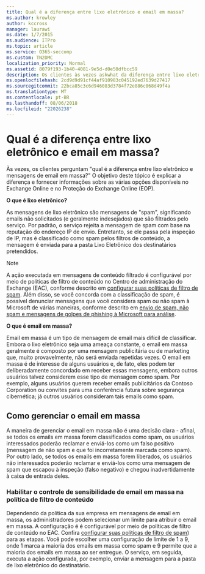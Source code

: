 ```yaml
---
title: Qual é a diferença entre lixo eletrônico e email em massa?
ms.author: krowley
author: kccross
manager: laurawi
ms.date: 1/7/2015
ms.audience: ITPro
ms.topic: article
ms.service: O365-seccomp
ms.custom: TN2DMC
localization_priority: Normal
ms.assetid: 8079f193-1b40-4081-9e5d-d0e50dfbcc59
description: Os clientes às vezes askwhat da diferença entre lixo eletrônico e mensagens de email em massa? O objetivo deste tópico é explicar a diferença e fornecem informações sobre as diferentes opções disponíveis para ambos no Exchange Online e Exchange Online Protection (EOP).
ms.openlocfilehash: 2cd9d9d91cf44af910983c045192ed7639d27417
ms.sourcegitcommit: 22bca85c3c6d946083d3784f72e886c068d49f4a
ms.translationtype: MT
ms.contentlocale: pt-BR
ms.lasthandoff: 08/06/2018
ms.locfileid: "22026238"
---
```

# <a name="whats-the-difference-between-junk-email-and-bulk-email"></a>Qual é a diferença entre lixo eletrônico e email em massa?

Às vezes, os clientes perguntam "qual é a diferença entre lixo eletrônico e mensagens de email em massa?" O objetivo deste tópico é explicar a diferença e fornecer informações sobre as várias opções disponíveis no Exchange Online e no Proteção do Exchange Online (EOP).
  
 **O que é lixo eletrônico?**
  
As mensagens de lixo eletrônico são mensagens de "spam", significando emails não solicitados (e geralmente indesejados) que são filtrados pelo serviço. Por padrão, o serviço rejeita a mensagem de spam com base na reputação do endereço IP de envio. Entretanto, se ele passa pela inspeção de IP, mas é classificado como spam pelos filtros de conteúdo, a mensagem é enviada para a pasta Lixo Eletrônico dos destinatários pretendidos. 
  
> [!NOTE]
> A ação executada em mensagens de conteúdo filtrado é configurável por meio de políticas de filtro de conteúdo no Centro de administração do Exchange (EAC), conforme descrito em [configurar suas políticas de filtro de spam](configure-your-spam-filter-policies.md). Além disso, se você concorda com a classificação de spam, é possível denunciar mensagens que você considera spam ou não spam à Microsoft de várias maneiras, conforme descrito em [envio de spam, não spam e mensagens de golpes de phishing à Microsoft para análise](submit-spam-non-spam-and-phishing-scam-messages-to-microsoft-for-analysis.md). 
  
 **O que é email em massa?**
  
Email em massa é um tipo de mensagem de email mais difícil de classificar. Embora o lixo eletrônico seja uma ameaça constante, o email em massa geralmente é composto por uma mensagem publicitária ou de marketing que, muito provavelmente, não será enviada repetidas vezes. O email em massa é de interesse de alguns usuários e, de fato, eles podem ter deliberadamente concordado em receber essas mensagens, embora outros usuários talvez considerem esse tipo de mensagem como spam. Por exemplo, alguns usuários querem receber emails publicitários da Contoso Corporation ou convites para uma conferência futura sobre segurança cibernética; já outros usuários consideram tais emails como spam.
  
## <a name="how-to-manage-bulk-email"></a>Como gerenciar o email em massa

A maneira de gerenciar o email em massa não é uma decisão clara - afinal, se todos os emails em massa forem classificados como spam, os usuários interessados poderão reclamar e enviá-los como um falso positivo (mensagem de não spam e que foi incorretamente marcada como spam). Por outro lado, se todos os emails em massa forem liberados, os usuários não interessados poderão reclamar e enviá-los como uma mensagem de spam que escapou à inspeção (falso negativo) e chegou inadvertidamente à caixa de entrada deles.
  
### <a name="enable-bulk-mail-sensitivity-control-in-the-content-filter-policy"></a>Habilitar o controle de sensibilidade de email em massa na política de filtro de conteúdo

Dependendo da política da sua empresa em mensagens de email em massa, os administradores podem selecionar um limite para atribuir o email em massa. A configuração é é configurável por meio de políticas de filtro de conteúdo no EAC. Confira [configurar suas políticas de filtro de spam](configure-your-spam-filter-policies.md)) para as etapas. Você pode escolher uma configuração de limite de 1 a 9, onde 1 marca a maioria dos emails em massa como spam e 9 permite que a maioria dos emails em massa ao ser entregue. O serviço, em seguida, executa a ação configurada, por exemplo, enviar a mensagem para a pasta de lixo eletrônico do destinatário. 
  

